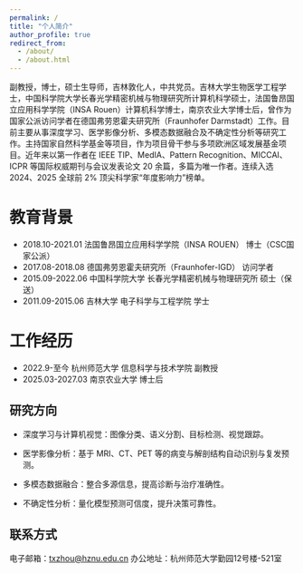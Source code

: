 ```yaml
---
permalink: /
title: "个人简介"
author_profile: true
redirect_from: 
  - /about/
  - /about.html
---
```


副教授，博士，硕士生导师，吉林敦化人，中共党员。吉林大学生物医学工程学士，中国科学院大学长春光学精密机械与物理研究所计算机科学硕士，法国鲁昂国立应用科学学院（INSA Rouen）计算机科学博士，南京农业大学博士后，曾作为国家公派访问学者在德国弗劳恩霍夫研究所（Fraunhofer Darmstadt）工作。目前主要从事深度学习、医学影像分析、多模态数据融合及不确定性分析等研究工作。主持国家自然科学基金等项目，作为项目骨干参与多项欧洲区域发展基金项目。近年来以第一作者在 IEEE TIP、MedIA、Pattern Recognition、MICCAI、ICPR 等国际权威期刊与会议发表论文 20 余篇，多篇为唯一作者。连续入选 2024、2025 全球前 2% 顶尖科学家“年度影响力”榜单。

教育背景
======
- 2018.10-2021.01	法国鲁昂国立应用科学学院（INSA ROUEN）	博士（CSC国家公派）
- 2017.08-2018.08	德国弗劳恩霍夫研究所（Fraunhofer-IGD）	访问学者
- 2015.09-2022.06	中国科学院大学	长春光学精密机械与物理研究所	硕士（保送）
- 2011.09-2015.06	吉林大学	电子科学与工程学院	学士

工作经历
======
- 2022.9-至今	杭州师范大学	信息科学与技术学院	副教授
- 2025.03-2027.03	南京农业大学	博士后

研究方向
------
- 深度学习与计算机视觉：图像分类、语义分割、目标检测、视觉跟踪。

- 医学影像分析：基于 MRI、CT、PET 等的病变与解剖结构自动识别与复发预测。

- 多模态数据融合：整合多源信息，提高诊断与治疗准确性。

- 不确定性分析：量化模型预测可信度，提升决策可靠性。


联系方式
------
电子邮箱：txzhou@hznu.edu.cn
办公地址：杭州师范大学勤园12号楼-521室